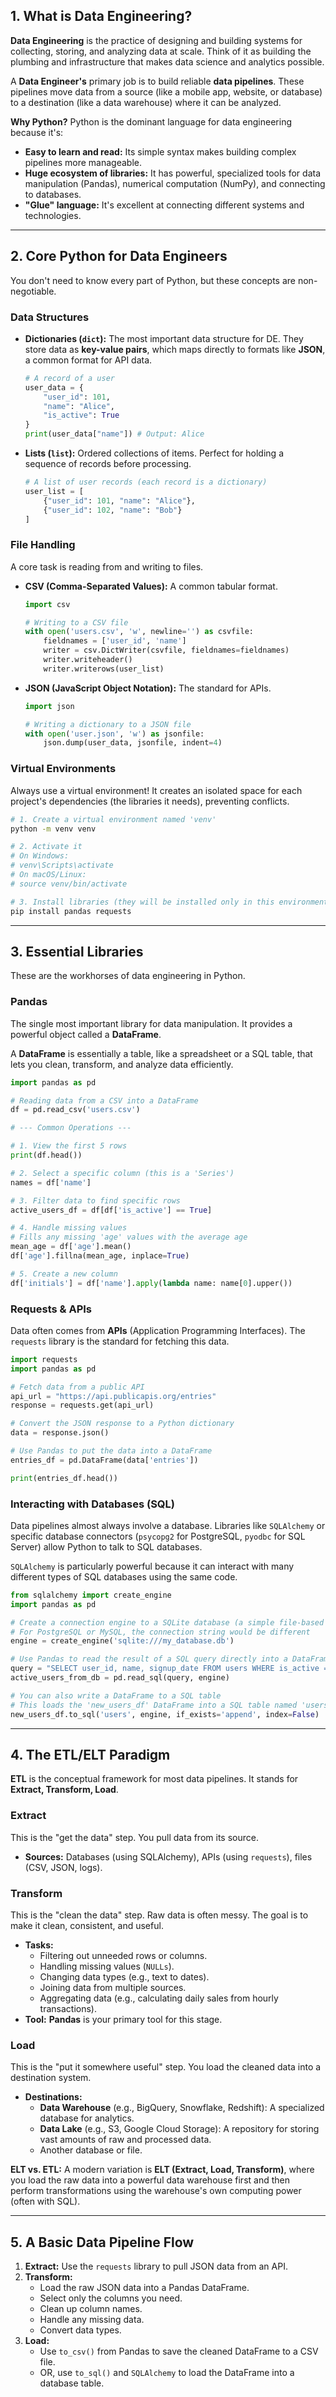 
## 1\. What is Data Engineering?

**Data Engineering** is the practice of designing and building systems for collecting, storing, and analyzing data at scale. Think of it as building the plumbing and infrastructure that makes data science and analytics possible.

A **Data Engineer's** primary job is to build reliable **data pipelines**. These pipelines move data from a source (like a mobile app, website, or database) to a destination (like a data warehouse) where it can be analyzed.

**Why Python?**
Python is the dominant language for data engineering because it's:

  - **Easy to learn and read:** Its simple syntax makes building complex pipelines more manageable.
  - **Huge ecosystem of libraries:** It has powerful, specialized tools for data manipulation (Pandas), numerical computation (NumPy), and connecting to databases.
  - **"Glue" language:** It's excellent at connecting different systems and technologies.

-----

## 2\. Core Python for Data Engineers

You don't need to know every part of Python, but these concepts are non-negotiable.

### Data Structures

  - **Dictionaries (`dict`):** The most important data structure for DE. They store data as **key-value pairs**, which maps directly to formats like **JSON**, a common format for API data.
    ```python
    # A record of a user
    user_data = {
        "user_id": 101,
        "name": "Alice",
        "is_active": True
    }
    print(user_data["name"]) # Output: Alice
    ```
  - **Lists (`list`):** Ordered collections of items. Perfect for holding a sequence of records before processing.
    ```python
    # A list of user records (each record is a dictionary)
    user_list = [
        {"user_id": 101, "name": "Alice"},
        {"user_id": 102, "name": "Bob"}
    ]
    ```

### File Handling

A core task is reading from and writing to files.

  - **CSV (Comma-Separated Values):** A common tabular format.
    ```python
    import csv

    # Writing to a CSV file
    with open('users.csv', 'w', newline='') as csvfile:
        fieldnames = ['user_id', 'name']
        writer = csv.DictWriter(csvfile, fieldnames=fieldnames)
        writer.writeheader()
        writer.writerows(user_list)
    ```
  - **JSON (JavaScript Object Notation):** The standard for APIs.
    ```python
    import json

    # Writing a dictionary to a JSON file
    with open('user.json', 'w') as jsonfile:
        json.dump(user_data, jsonfile, indent=4)
    ```

### Virtual Environments

Always use a virtual environment\! It creates an isolated space for each project's dependencies (the libraries it needs), preventing conflicts.

```bash
# 1. Create a virtual environment named 'venv'
python -m venv venv

# 2. Activate it
# On Windows:
# venv\Scripts\activate
# On macOS/Linux:
# source venv/bin/activate

# 3. Install libraries (they will be installed only in this environment)
pip install pandas requests
```

-----

## 3\. Essential Libraries

These are the workhorses of data engineering in Python.

### Pandas

The single most important library for data manipulation. It provides a powerful object called a **DataFrame**.

A **DataFrame** is essentially a table, like a spreadsheet or a SQL table, that lets you clean, transform, and analyze data efficiently.

```python
import pandas as pd

# Reading data from a CSV into a DataFrame
df = pd.read_csv('users.csv')

# --- Common Operations ---

# 1. View the first 5 rows
print(df.head())

# 2. Select a specific column (this is a 'Series')
names = df['name']

# 3. Filter data to find specific rows
active_users_df = df[df['is_active'] == True]

# 4. Handle missing values
# Fills any missing 'age' values with the average age
mean_age = df['age'].mean()
df['age'].fillna(mean_age, inplace=True)

# 5. Create a new column
df['initials'] = df['name'].apply(lambda name: name[0].upper())
```

### Requests & APIs

Data often comes from **APIs** (Application Programming Interfaces). The `requests` library is the standard for fetching this data.

```python
import requests
import pandas as pd

# Fetch data from a public API
api_url = "https://api.publicapis.org/entries"
response = requests.get(api_url)

# Convert the JSON response to a Python dictionary
data = response.json()

# Use Pandas to put the data into a DataFrame
entries_df = pd.DataFrame(data['entries'])

print(entries_df.head())
```

### Interacting with Databases (SQL)

Data pipelines almost always involve a database. Libraries like `SQLAlchemy` or specific database connectors (`psycopg2` for PostgreSQL, `pyodbc` for SQL Server) allow Python to talk to SQL databases.

`SQLAlchemy` is particularly powerful because it can interact with many different types of SQL databases using the same code.

```python
from sqlalchemy import create_engine
import pandas as pd

# Create a connection engine to a SQLite database (a simple file-based DB)
# For PostgreSQL or MySQL, the connection string would be different
engine = create_engine('sqlite:///my_database.db')

# Use Pandas to read the result of a SQL query directly into a DataFrame
query = "SELECT user_id, name, signup_date FROM users WHERE is_active = 1"
active_users_from_db = pd.read_sql(query, engine)

# You can also write a DataFrame to a SQL table
# This loads the 'new_users_df' DataFrame into a SQL table named 'users'
new_users_df.to_sql('users', engine, if_exists='append', index=False)
```

-----

## 4\. The ETL/ELT Paradigm

**ETL** is the conceptual framework for most data pipelines. It stands for **Extract, Transform, Load**.

### Extract

This is the "get the data" step. You pull data from its source.

  - **Sources:** Databases (using SQLAlchemy), APIs (using `requests`), files (CSV, JSON, logs).

### Transform

This is the "clean the data" step. Raw data is often messy. The goal is to make it clean, consistent, and useful.

  - **Tasks:**
      - Filtering out unneeded rows or columns.
      - Handling missing values (`NULLs`).
      - Changing data types (e.g., text to dates).
      - Joining data from multiple sources.
      - Aggregating data (e.g., calculating daily sales from hourly transactions).
  - **Tool:** **Pandas** is your primary tool for this stage.

### Load

This is the "put it somewhere useful" step. You load the cleaned data into a destination system.

  - **Destinations:**
      - **Data Warehouse** (e.g., BigQuery, Snowflake, Redshift): A specialized database for analytics.
      - **Data Lake** (e.g., S3, Google Cloud Storage): A repository for storing vast amounts of raw and processed data.
      - Another database or file.

**ELT vs. ETL:** A modern variation is **ELT (Extract, Load, Transform)**, where you load the raw data into a powerful data warehouse first and then perform transformations using the warehouse's own computing power (often with SQL).

-----

## 5\. A Basic Data Pipeline Flow


1.  **Extract:** Use the `requests` library to pull JSON data from an API.
2.  **Transform:**
      - Load the raw JSON data into a Pandas DataFrame.
      - Select only the columns you need.
      - Clean up column names.
      - Handle any missing data.
      - Convert data types.
3.  **Load:**
      - Use `to_csv()` from Pandas to save the cleaned DataFrame to a CSV file.
      - OR, use `to_sql()` and `SQLAlchemy` to load the DataFrame into a database table.
